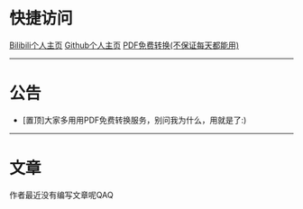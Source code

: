 # 快捷访问    
[Bilibili个人主页](https://space.bilibili.com/3537110394997567?spm_id_from=333.1007.0.0)       [Github个人主页](github.com/Xiaoyang4547)  [PDF免费转换(不保证每天都能用)](http://momopdf.ltzy.top:64225)
***
# 公告  
* [置顶]大家多用用PDF免费转换服务，别问我为什么，用就是了:)
***
# 文章
作者最近没有编写文章呢QAQ
